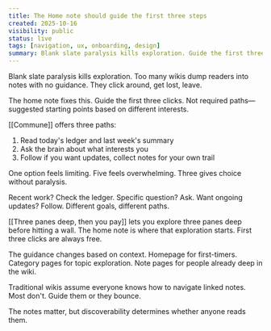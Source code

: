 ```yaml
---
title: The Home note should guide the first three steps
created: 2025-10-16
visibility: public
status: live
tags: [navigation, ux, onboarding, design]
summary: Blank slate paralysis kills exploration. Guide the first three clicks—ledger, ask, follow—so readers find value before leaving.
---
```


Blank slate paralysis kills exploration. Too many wikis dump readers into notes with no guidance. They click around, get lost, leave.

The home note fixes this. Guide the first three clicks. Not required paths—suggested starting points based on different interests.

[[Commune]] offers three paths:
1. Read today's ledger and last week's summary
2. Ask the brain about what interests you
3. Follow if you want updates, collect notes for your own trail

One option feels limiting. Five feels overwhelming. Three gives choice without paralysis.

Recent work? Check the ledger. Specific question? Ask. Want ongoing updates? Follow. Different goals, different paths.

[[Three panes deep, then you pay]] lets you explore three panes deep before hitting a wall. The home note is where that exploration starts. First three clicks are always free.

The guidance changes based on context. Homepage for first-timers. Category pages for topic exploration. Note pages for people already deep in the wiki.

Traditional wikis assume everyone knows how to navigate linked notes. Most don't. Guide them or they bounce.

The notes matter, but discoverability determines whether anyone reads them.
